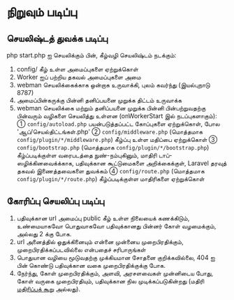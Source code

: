 # நிறுவும் படிப்பு

## செயலிஷ்டத் துவக்க படிப்பு

php start.php ஐ செயலிக்கும் பின், கீழ்வழி செயலிஷ்டம் நடக்கும்:

1. config/ கீழ் உள்ள அமைப்புகளை ஏற்றுக்கொள்
2. Worker ஐப் பற்றிய தகவல் அமைப்புகளை அமை
3. webman செயலிக்கைக்காக ஒன்றாக உருவாக்கி, புலம் கவர்ந்து (இயல்புநாடு 8787)
4. அமைப்பின்கருக்கு பின்னி தனிப்பயனை முறுக்க திட்டம் உருவாக்க
5. webman செயலிக்கை மற்றும் தனிப்பயனை முறுக்க பின்னி பின்பற்றுவதற்கு பின்வரும் வழிகளை செயலித்து உள்ளன (onWorkerStart இல் நடப்புகளாகும்):
   ① `config/autoload.php` பயன்படுத்தப்பட்ட கோப்புகளை ஏற்றுக்கொள், போல 'ஆப்/செயல்திட்டங்கள்.php'
   ② `config/middleware.php` (மொத்தமாக `config/plugin/*/middleware.php`) கீழ்ப்பு உள்ள மதிப்பை ஏற்றுக்கொள்
   ③ `config/bootstrap.php` (மொத்தமாக `config/plugin/*/bootstrap.php`) கீழ்ப்படிக்குள்ள வரைபடத்தை நுண்-நம்புகினும், மாதிரி டாப்-ஸழிக்கினவைக்க்காக, பதிவுக்கான கூட்டுமைகளை அறிக்கைக்குள், Laravel தரவுத் தகவல் இணைத்தவைகளை துவக்கம்
   ④ `config/route.php` (மொத்தமாக `config/plugin/*/route.php`) கீழ்ப்படிக்குள்ள மாதிரிகளை ஏற்றுக்கொள்

## கோரிப்பு செயலிப்பு படிப்பு
1. பதிவுக்கான url அமைப்பு public கீழ் உள்ள நிலையைக் கணக்கிடும், உண்மையாகவோ பொதுவாகவோ பதிவுக்கானது பின்னர் கோள் வழமைக்கும், அல்லது 2 க்கு போக.
2. url அனைத்தில் ஒதுக்கினையும் என்னை முன்னைய முறைபிரதிக்கும், முறைபிரதிக்கப்படவில்லை என்பதைச் சரிபாருங்கள்
3. பொதுயான வழியை மூடுவதற்கு முக்கியமான சோதனை குறிக்கவில்லை, 404 ஐ பின் கொண்டு பதிவுக்கான வகை முறைபிரதிக்குக்கு போக.
4. நேர்ந்து, கோள் முறைபிரதிக்கும், அளவி, அரசளவைகள் முன்னிடைய போது, கோள் வருகை முறைபிரதியும், பதிவுக்கான நில முடிக்கப்படுகின்றது (மதிரி [மதிரிப்பக் கூறு](https://www.workerman.net/doc/webman/middleware.html#%E4%B8%AD%E9%97%B4%E4%BB%B6%E6%B4%8B%E8%91%B1%E6%A8%A1%E5%9E%8B) அல்லது).

